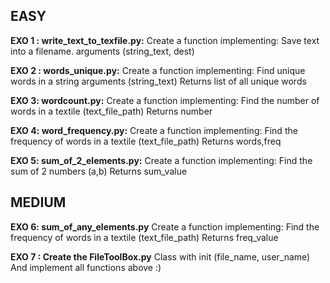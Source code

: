 ## EASY
**EXO 1 : write_text_to_texfile.py:**
Create a function implementing:
Save text into a filename. arguments (string_text, dest)

**EXO 2 : words_unique.py:**
Create a function implementing:
Find unique words in a string arguments (string_text)
Returns list of all unique words

**EXO 3: wordcount.py:**
Create a function implementing:
Find the number of words in a textile (text_file_path)
Returns number

**EXO 4: word_frequency.py:**
Create a function implementing:
Find the frequency of words in a textile (text_file_path)
Returns words,freq

**EXO 5: sum_of_2_elements.py:**
Create a function implementing:
Find the sum of 2 numbers (a,b)
Returns sum_value

## MEDIUM
**EXO 6: sum_of_any_elements.py**
Create a function implementing:
Find the frequency of words in a textile (text_file_path)
Returns  freq_value

**EXO 7 : Create the FileToolBox.py**
Class with  init (file_name, user_name)
And implement all functions above :)
